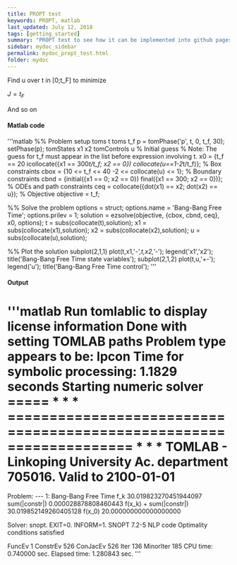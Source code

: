 ```yaml
---
title: PROPT test
keywords: PROPT, matlab
last_updated: July 12, 2018
tags: [getting_started]
summary: "PROPT test to see how it can be implemented into github pages"
sidebar: mydoc_sidebar
permalink: mydoc_propt_test.html
folder: mydoc
---
```


Find u over t in [0;t_F] to minimize

$J=t_F$

And so on

#### Matlab code
'''matlab
%% Problem setup
toms t
toms t_f
p = tomPhase('p', t, 0, t_f, 30);
setPhase(p);
tomStates x1 x2
tomControls u
% Initial guess
% Note: The guess for t_f must appear in the list before expression involving t.
x0 = {t_f == 20
icollocate({x1 == 300*t/t_f; x2 == 0})
collocate(u==1-2*t/t_f)};
% Box constraints
cbox = {10 <= t_f <= 40
-2 <= collocate(u) <= 1};
% Boundary constraints
cbnd = {initial({x1 == 0; x2 == 0})
final({x1 == 300; x2 == 0})};
% ODEs and path constraints
ceq = collocate({dot(x1) == x2; dot(x2) == u});
% Objective
objective = t_f;

%% Solve the problem
options = struct;
options.name = 'Bang-Bang Free Time';
options.prilev = 1;
solution = ezsolve(objective, {cbox, cbnd, ceq}, x0, options);
t  = subs(collocate(t),solution);
x1 = subs(collocate(x1),solution);
x2 = subs(collocate(x2),solution);
u  = subs(collocate(u),solution);

%% Plot the solution
subplot(2,1,1)
plot(t,x1,'*-',t,x2,'*-');
legend('x1','x2');
title('Bang-Bang Free Time state variables');
subplot(2,1,2)
plot(t,u,'+-');
legend('u');
title('Bang-Bang Free Time control');
'''

#### Output
'''matlab
Run tomlablic to display license information
Done with setting TOMLAB paths
Problem type appears to be: lpcon
Time for symbolic processing: 1.1829 seconds
Starting numeric solver
===== * * * =================================================================== * * *
TOMLAB - Linkoping University Ac. department  705016. Valid to 2100-01-01
=====================================================================================
Problem: ---  1: Bang-Bang Free Time            f_k      30.019823270451944097
                                       sum(|constr|)      0.000028878808460443
                              f(x_k) + sum(|constr|)     30.019852149260405128
                                              f(x_0)     20.000000000000000000

Solver: snopt.  EXIT=0.  INFORM=1.
SNOPT 7.2-5 NLP code
Optimality conditions satisfied

FuncEv    1 ConstrEv  526 ConJacEv  526 Iter  136 MinorIter  185
CPU time: 0.740000 sec. Elapsed time: 1.280843 sec.
'''
